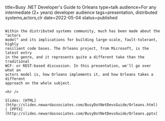 title=Busy .NET Developer's Guide to Orleans
type=talk
audience=For any intermediate (2+ years) developer audience
tags=presentation, distributed systems,actors,clr
date=2022-05-04
status=published
~~~~~~

Within the distributed systems community, much has been made about the "actors
model" and its implications for building large-scale, fault-tolerant, highly
resilient code bases. The Orleans project, from Microsoft, is the latest entry
in the genre, and it represents quite a different take than the traditional
WCF- or REST-based discussion. In this presentation, we'll go over what an
actors model is, how Orleans implements it, and how Orleans takes a different
approach on the whole subject.
    
<hr />

Slides: [HTML](http://slides.newardassociates.com/BusyDotNetDevsGuide/Orleans.html) | [PPTX](http://slides.newardassociates.com/BusyDotNetDevsGuide/Orleans.pptx)
